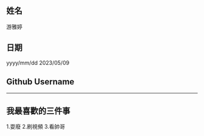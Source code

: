 姓名
----
游雅婷

日期
----
yyyy/mm/dd
2023/05/09

Github Username
---------------

---------------
我最喜歡的三件事
---------------
1.耍廢 2.刷視頻 3.看帥哥
